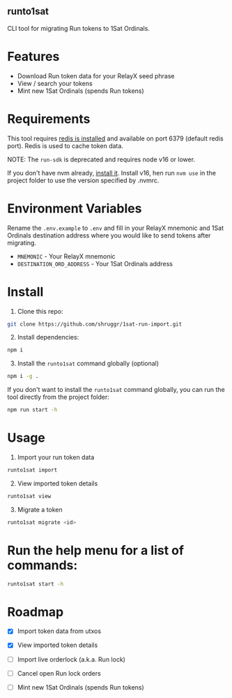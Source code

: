 ## runto1sat

CLI tool for migrating Run tokens to 1Sat Ordinals.

# Features

- Download Run token data for your RelayX seed phrase
- View / search your tokens
- Mint new 1Sat Ordinals (spends Run tokens)

# Requirements

This tool requires [redis is installed](https://redis.io/docs/latest/operate/oss_and_stack/install/install-redis/) and available on port 6379 (default redis port). Redis is used to cache token data.

NOTE: The `run-sdk` is deprecated and requires node v16 or lower.

If you don't have nvm already, [install it](https://github.com/nvm-sh/nvm?tab=readme-ov-file#install--update-script). Install v16, hen run `nvm use` in the project folder to use the version specified by .nvmrc.

# Environment Variables

Rename the `.env.example` to `.env` and fill in your RelayX mnemonic and 1Sat Ordinals destination address where you would like to send tokens after migrating.

- `MNEMONIC` - Your RelayX mnemonic
- `DESTINATION_ORD_ADDRESS` - Your 1Sat Ordinals address

# Install

1. Clone this repo:

```bash
git clone https://github.com/shruggr/1sat-run-import.git
```

2. Install dependencies:

```bash
npm i
```

3. Install the `runto1sat` command globally (optional)

```bash
npm i -g .
```

If you don't want to install the `runto1sat` command globally, you can run the tool directly from the project folder:

```bash
npm run start -h
```

# Usage

1. Import your run token data
```bash
runto1sat import
```

2. View imported token details
```bash
runto1sat view
```

3. Migrate a token
```bash
runto1sat migrate <id>
```

# Run the help menu for a list of commands:

```bash
runto1sat start -h
```

# Roadmap

- [x] Import token data from utxos
- [x] View imported token details
- [ ] Import live orderlock (a.k.a. Run lock)
- [ ] Cancel open Run lock orders
- [ ] Mint new 1Sat Ordinals (spends Run tokens)

